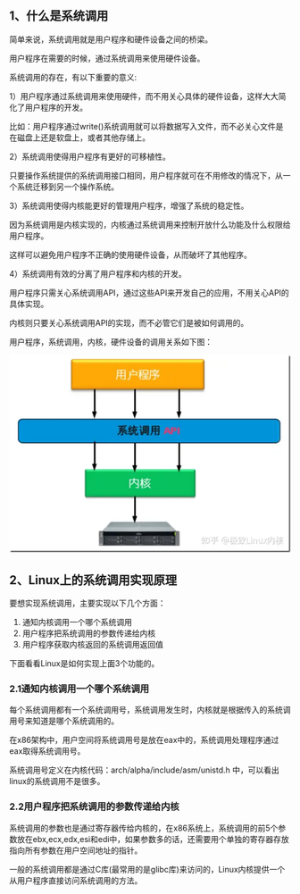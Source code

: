## 1、什么是系统调用

简单来说，系统调用就是用户程序和硬件设备之间的桥梁。

用户程序在需要的时候，通过系统调用来使用硬件设备。

系统调用的存在，有以下重要的意义:

1）用户程序通过系统调用来使用硬件，而不用关心具体的硬件设备，这样大大简化了用户程序的开发。

比如：用户程序通过write()系统调用就可以将数据写入文件，而不必关心文件是在磁盘上还是软盘上，或者其他存储上。

2）系统调用使得用户程序有更好的可移植性。

只要操作系统提供的系统调用接口相同，用户程序就可在不用修改的情况下，从一个系统迁移到另一个操作系统。

3）系统调用使得内核能更好的管理用户程序，增强了系统的稳定性。

因为系统调用是内核实现的，内核通过系统调用来控制开放什么功能及什么权限给用户程序。

这样可以避免用户程序不正确的使用硬件设备，从而破坏了其他程序。

4）系统调用有效的分离了用户程序和内核的开发。

用户程序只需关心系统调用API，通过这些API来开发自己的应用，不用关心API的具体实现。

内核则只要关心系统调用API的实现，而不必管它们是被如何调用的。

用户程序，系统调用，内核，硬件设备的调用关系如下图：

![img](img/v2-3b6310a5b0286d44ff7ef95c029339e3_720w.webp)

## 2、Linux上的系统调用实现原理

要想实现系统调用，主要实现以下几个方面：

1. 通知内核调用一个哪个系统调用
2. 用户程序把系统调用的参数传递给内核
3. 用户程序获取内核返回的系统调用返回值

下面看看Linux是如何实现上面3个功能的。

### **2.1通知内核调用一个哪个系统调用**

每个系统调用都有一个系统调用号，系统调用发生时，内核就是根据传入的系统调用号来知道是哪个系统调用的。

在x86架构中，用户空间将系统调用号是放在eax中的，系统调用处理程序通过eax取得系统调用号。

系统调用号定义在内核代码：arch/alpha/include/asm/unistd.h 中，可以看出linux的系统调用不是很多。

### **2.2用户程序把系统调用的参数传递给内核**

系统调用的参数也是通过寄存器传给内核的，在x86系统上，系统调用的前5个参数放在ebx,ecx,edx,esi和edi中，如果参数多的话，还需要用个单独的寄存器存放指向所有参数在用户空间地址的指针。

一般的系统调用都是通过C库(最常用的是glibc库)来访问的，Linux内核提供一个从用户程序直接访问系统调用的方法。
